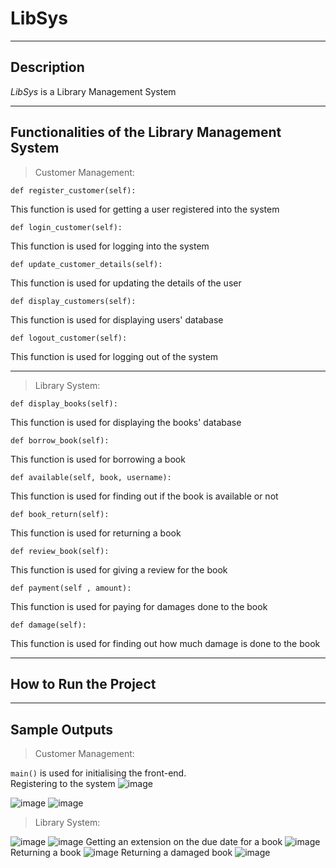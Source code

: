 # LibSys
---
## Description

_LibSys_ is a Library Management System 

---
## Functionalities of the Library Management System

>Customer Management: <br>

`def register_customer(self):` 

This function is used for getting a user registered into the system <br>

`def login_customer(self):` 

This function is used for logging into the system <br>

`def update_customer_details(self):`

This function is used for updating the details of the user  <br>

`def display_customers(self):`

This function is used for displaying users' database  <br>

`def logout_customer(self):`

This function is used for logging out of the system  <br>

---
>Library System: <br>

`def display_books(self):`

This function is used for displaying the books' database <br>

`def borrow_book(self):`

This function is used for borrowing a book <br>

`def available(self, book, username):`

This function is used for finding out if the book is available or not <br>

`def book_return(self):`

This function is used for returning a book <br>

`def review_book(self):`

This function is used for giving a review for the book <br>

`def payment(self , amount):`

This function is used for paying for damages done to the book <br>

`def damage(self):`

This function is used for finding out how much damage is done to the book <br>

---
## How to Run the Project
---

## Sample Outputs

> Customer Management: <br>

`main()` is used for initialising the front-end. <br>
Registering to the system
![image](https://github.com/Ananya22112308/Library_System/assets/118894662/e8a87767-238c-466b-b092-b86da41be028)

![image](https://github.com/Ananya22112308/Library_System/assets/118894662/d4512465-7323-4b4f-9e7b-9287cd91689b)
![image](https://github.com/Ananya22112308/Library_System/assets/118894662/0313f215-4af5-4116-a9fb-f03d846cb369)

> Library System: <br>

![image](https://github.com/Ananya22112308/Library_System/assets/118894662/60cca3d5-bfa3-4736-8c9b-88f9e50475be)
![image](https://github.com/Ananya22112308/Library_System/assets/118894662/4034e834-67c6-48d8-99b4-f9069dd746b2)
Getting an extension on the due date for a book
![image](https://github.com/Ananya22112308/Library_System/assets/118894662/d850e909-d22b-4679-9fc0-eda5e1488513)
Returning a book
![image](https://github.com/Ananya22112308/Library_System/assets/118894662/5332d223-6d83-48f9-baa2-0afee72aa36e)
Returning a damaged book
![image](https://github.com/Ananya22112308/Library_System/assets/118894662/331d1917-56d7-4696-a17e-91d48ff1895e)








